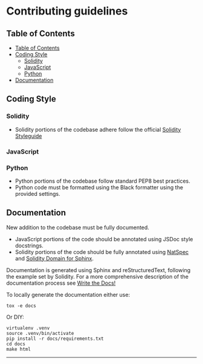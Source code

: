 # Contributing guidelines

## Table of Contents

- [Table of Contents](#table-of-contents)
- [Coding Style](#coding-style)
  - [Solidity](#solidity)
  - [JavaScript](#javascript)
  - [Python](#python)
- [Documentation](#documentation)

## Coding Style

### Solidity

* Solidity portions of the codebase adhere follow the official [Solidity Styleguide]

### JavaScript

### Python

* Python portions of the codebase follow standard PEP8 best practices.
* Python code must be formatted using the Black formatter using the provided settings.

## Documentation

New addition to the codebase must be fully documented.

- JavaScript portions of the code should be annotated using JSDoc style docstrings.
- Solidity portions of the code should be fully annotated using [NatSpec] and [Solidity Domain for Sphinx].

Documentation is generated using Sphinx and reStructuredText, following the example set by Solidity. For a more comprehensive
description of the documentation process see [Write the Docs!]

To locally generate the documentation either use:

```console
tox -e docs
```

Or DIY:

```console
virtualenv .venv
source .venv/bin/activate
pip install -r docs/requirements.txt
cd docs
make html
```

---

[Solidity Styleguide]: https://solidity.readthedocs.io/en/v0.7.0/style-guide.html
[NatSpec]: https://solidity.readthedocs.io/en/v0.7.0/style-guide.html#natspec
[Write the Docs!]: docs/source/write_the_docs.rst
[Solidity Domain for Sphinx]: https://solidity-domain-for-sphinx.readthedocs.io/en/latest/formatting.html
